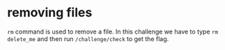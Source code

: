 # removing files

`rm` command is used to remove a file.
In this challenge we have to type `rm delete_me` and then run `/challenge/check` to get the flag.

